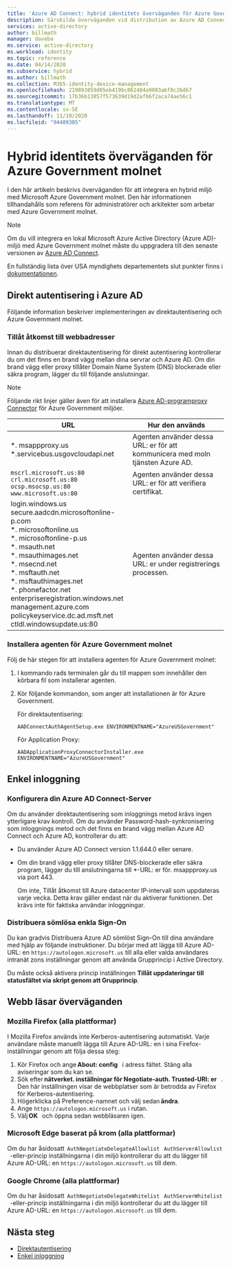 ```yaml
---
title: 'Azure AD Connect: hybrid identitets överväganden för Azure Government molnet'
description: Särskilda överväganden vid distribution av Azure AD Connect med Azure Government molnet.
services: active-directory
author: billmath
manager: daveba
ms.service: active-directory
ms.workload: identity
ms.topic: reference
ms.date: 04/14/2020
ms.subservice: hybrid
ms.author: billmath
ms.collection: M365-identity-device-management
ms.openlocfilehash: 219893859d05eb419bc862484a9083abf8c26db7
ms.sourcegitcommit: 17b36b13857f573639d19d2afb6f2aca74ae56c1
ms.translationtype: MT
ms.contentlocale: sv-SE
ms.lasthandoff: 11/10/2020
ms.locfileid: "94409305"
---
```

# <a name="hybrid-identity-considerations-for-the-azure-government-cloud"></a>Hybrid identitets överväganden för Azure Government molnet

I den här artikeln beskrivs överväganden för att integrera en hybrid miljö med Microsoft Azure Government molnet. Den här informationen tillhandahålls som referens för administratörer och arkitekter som arbetar med Azure Government molnet.

> [!NOTE]
> Om du vill integrera en lokal Microsoft Azure Active Directory (Azure AD)-miljö med Azure Government molnet måste du uppgradera till den senaste versionen av [Azure AD Connect](https://www.microsoft.com/download/details.aspx?id=47594).

En fullständig lista över USA myndighets departementets slut punkter finns i [dokumentationen](/office365/enterprise/office-365-u-s-government-dod-endpoints).

## <a name="azure-ad-pass-through-authentication"></a>Direkt autentisering i Azure AD

Följande information beskriver implementeringen av direktautentisering och Azure Government molnet.

### <a name="allow-access-to-urls"></a>Tillåt åtkomst till webbadresser

Innan du distribuerar direktautentisering för direkt autentisering kontrollerar du om det finns en brand vägg mellan dina servrar och Azure AD. Om din brand vägg eller proxy tillåter Domain Name System (DNS) blockerade eller säkra program, lägger du till följande anslutningar.

> [!NOTE]
> Följande rikt linjer gäller även för att installera [Azure AD-programproxy Connector](../manage-apps/what-is-application-proxy.md) för Azure Government miljöer.

|URL |Hur den används|
|-----|-----|
|&#42;. msappproxy.us</br>&#42;.servicebus.usgovcloudapi.net|Agenten använder dessa URL: er för att kommunicera med moln tjänsten Azure AD. |
|`mscrl.microsoft.us:80` </br>`crl.microsoft.us:80` </br>`ocsp.msocsp.us:80` </br>`www.microsoft.us:80`| Agenten använder dessa URL: er för att verifiera certifikat.|
|login.windows.us </br>secure.aadcdn.microsoftonline-p.com </br>&#42;. microsoftonline.us </br>&#42;. microsoftonline-p.us </br>&#42;. msauth.net </br>&#42;. msauthimages.net </br>&#42;. msecnd.net</br>&#42;. msftauth.net </br>&#42;. msftauthimages.net</br>&#42;. phonefactor.net </br>enterpriseregistration.windows.net</br>management.azure.com </br>policykeyservice.dc.ad.msft.net</br>ctldl.windowsupdate.us:80| Agenten använder dessa URL: er under registrerings processen.

### <a name="install-the-agent-for-the-azure-government-cloud"></a>Installera agenten för Azure Government molnet

Följ de här stegen för att installera agenten för Azure Government molnet:

1. I kommando rads terminalen går du till mappen som innehåller den körbara fil som installerar agenten.
1. Kör följande kommandon, som anger att installationen är för Azure Government.

   För direktautentisering:

   ```
   AADConnectAuthAgentSetup.exe ENVIRONMENTNAME="AzureUSGovernment"
   ```

   För Application Proxy:

   ```
   AADApplicationProxyConnectorInstaller.exe ENVIRONMENTNAME="AzureUSGovernment" 
   ```

## <a name="single-sign-on"></a>Enkel inloggning

### <a name="set-up-your-azure-ad-connect-server"></a>Konfigurera din Azure AD Connect-Server

Om du använder direktautentisering som inloggnings metod krävs ingen ytterligare krav kontroll. Om du använder Password-hash-synkronisering som inloggnings metod och det finns en brand vägg mellan Azure AD Connect och Azure AD, kontrollerar du att:

- Du använder Azure AD Connect version 1.1.644.0 eller senare.
- Om din brand vägg eller proxy tillåter DNS-blockerade eller säkra program, lägger du till anslutningarna till &#42;-URL: er för. msappproxy.us via port 443.

  Om inte, Tillåt åtkomst till Azure datacenter IP-intervall som uppdateras varje vecka. Detta krav gäller endast när du aktiverar funktionen. Det krävs inte för faktiska användar inloggningar.

### <a name="roll-out-seamless-single-sign-on"></a>Distribuera sömlösa enkla Sign-On

Du kan gradvis Distribuera Azure AD sömlöst Sign-On till dina användare med hjälp av följande instruktioner. Du börjar med att lägga till Azure AD-URL: en `https://autologon.microsoft.us` till alla eller valda användares intranät zons inställningar genom att använda Grupprincip i Active Directory.

Du måste också aktivera princip inställningen **Tillåt uppdateringar till statusfältet via skript genom att Grupprincip**.

## <a name="browser-considerations"></a>Webb läsar överväganden

### <a name="mozilla-firefox-all-platforms"></a>Mozilla Firefox (alla plattformar)

I Mozilla Firefox används inte Kerberos-autentisering automatiskt. Varje användare måste manuellt lägga till Azure AD-URL: en i sina Firefox-inställningar genom att följa dessa steg:

1. Kör Firefox och ange **About: config**   i adress fältet. Stäng alla aviseringar som du kan se.
1. Sök efter **nätverket. inställningar för Negotiate-auth. Trusted-URI: er**   . Den här inställningen visar de webbplatser som är betrodda av Firefox för Kerberos-autentisering.
1. Högerklicka på Preference-namnet och välj sedan **ändra**.
1. Ange `https://autologon.microsoft.us` i rutan.
1. Välj **OK**   och öppna sedan webbläsaren igen.

### <a name="microsoft-edge-based-on-chromium-all-platforms"></a>Microsoft Edge baserat på krom (alla plattformar)

Om du har åsidosatt  `AuthNegotiateDelegateAllowlist`   `AuthServerAllowlist`   -eller-princip inställningarna i din miljö kontrollerar du att du lägger till Azure AD-URL: en `https://autologon.microsoft.us` till dem.

### <a name="google-chrome-all-platforms"></a>Google Chrome (alla plattformar)

Om du har åsidosatt  `AuthNegotiateDelegateWhitelist`   `AuthServerWhitelist`   -eller-princip inställningarna i din miljö kontrollerar du att du lägger till Azure AD-URL: en `https://autologon.microsoft.us` till dem.

## <a name="next-steps"></a>Nästa steg

- [Direktautentisering](how-to-connect-pta-quick-start.md#step-1-check-the-prerequisites)
- [Enkel inloggning](how-to-connect-sso-quick-start.md#step-1-check-the-prerequisites)